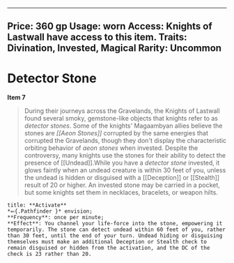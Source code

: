 
---
Price: 360 gp
Usage: worn
Access: Knights of Lastwall have access to this item.
Traits: Divination, Invested, Magical
Rarity: Uncommon
---

# Detector Stone

**Item 7**

> During their journeys across the Gravelands, the Knights of Lastwall found several smoky, gemstone-like objects that knights refer to as *detector stones*. Some of the knights' Magaambyan allies believe the stones are *[[Aeon Stones]]* corrupted by the same energies that corrupted the Gravelands, though they don't display the characteristic orbiting behavior of *aeon stones* when invested. Despite the controversy, many knights use the stones for their ability to detect the presence of [[Undead]].While you have a *detector stone* invested, it glows faintly when an undead creature is within 30 feet of you, unless the undead is hidden or disguised with a [[Deception]] or [[Stealth]] result of 20 or higher. An invested stone may be carried in a pocket, but some knights set them in necklaces, bracelets, or weapon hilts.

```ad-embed-ability
title: **Activate**
*⬻{.Pathfinder }* envision; 
**Frequency**: once per minute;
**Effect**: You channel your life-force into the stone, empowering it temporarily. The stone can detect undead within 60 feet of you, rather than 30 feet, until the end of your turn. Undead hiding or disguising themselves must make an additional Deception or Stealth check to remain disguised or hidden from the activation, and the DC of the check is 23 rather than 20.

```
